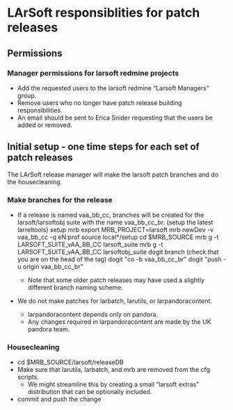 # LArSoft responsiblities for patch releases

## Permissions

### Manager permissions for larsoft redmine projects

-   Add the requested users to the larsoft redmine “Larsoft Managers” group.
-   Remove users who no longer have patch release building responsibilities.
-   An email should be sent to Erica Snider requesting that the users be added or removed.

## Initial setup - one time steps for each set of patch releases

The LArSoft release manager will make the larsoft patch branches and do the housecleaning.

### Make branches for the release

-   If a release is named vaa_bb_cc, branches will be created for the larsoft/larsoftobj suite with the name vaa_bb_cc_br.
        (setup the latest larreltools)
        setup mrb
        export MRB_PROJECT=larsoft
        mrb newDev -v  vaa_bb_cc -q eN:prof 
        source local*/setup
        cd $MRB_SOURCE
        mrb g -t LARSOFT_SUITE_vAA_BB_CC larsoft_suite
        mrb g -t LARSOFT_SUITE_vAA_BB_CC larsoftobj_suite
        dogit branch (check that you are on the head of the tag)
        dogit "co -b vaa_bb_cc_br"
        dogit "push -u origin vaa_bb_cc_br"

    -   Note that some older patch releases may have used a slightly different branch naming scheme.
-   We do not make patches for larbatch, larutils, or larpandoracontent.
    -   larpandoracontent depends only on pandora.
    -   Any changes required in larpandoracontent are made by the UK pandora team.

### Housecleaning

-   cd $MRB_SOURCE/larsoft/releaseDB
-   Make sure that larutils, larbatch, and mrb are removed from the cfg scripts.
    -   We might streamline this by creating a small “larsoft extras” distribution that can be optionally included.
-   commit and push the change
